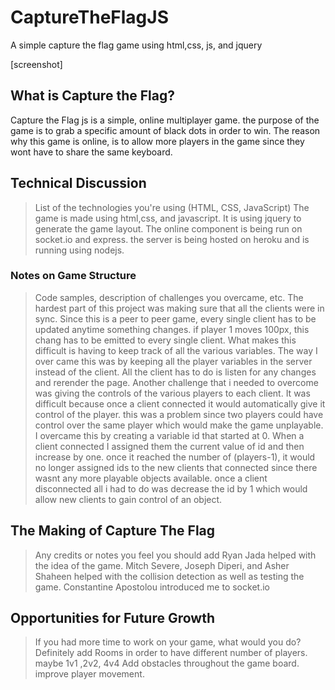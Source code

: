 # CaptureTheFlagJS
A simple capture the flag game using html,css, js, and jquery

[screenshot]

## What is Capture the Flag?
  Capture the Flag js is a simple, online multiplayer game. the purpose of the game is to grab a specific amount of black dots in order to win. The reason why this game is online, is to allow more players in the game since they wont have to share the same keyboard.

## Technical Discussion

> List of the technologies you're using (HTML, CSS, JavaScript)
The game is made using html,css, and javascript.
It is using jquery to generate the game layout.
The online component is being run on socket.io and express.
the server is being hosted on heroku and is running using nodejs.

### Notes on Game Structure

> Code samples, description of challenges you overcame, etc.
The hardest part of this project was making sure that all the clients were in sync. Since this is a peer to peer game, every single client has to be updated anytime something changes. if player 1 moves 100px, this chang has to be emitted to every single client. What makes this difficult is having to keep track of all the various variables. The way I over came this was by keeping all the player variables in the server instead of the client. All the client has to do is listen for any changes and rerender the page. Another challenge that i needed to overcome was giving the controls of the various players to each client. It was difficult because once a client connected it would automatically give it control of the player. this  was a problem since two players could have control over the same player which would make the game unplayable. I overcame this by creating a variable id that started at 0. When a client connected I assigned them the current value of id and then increase by one. once it reached the number of (players-1), it would no longer assigned ids to the new clients that connected since there wasnt any more playable objects available. once a client disconnected all i had to do was decrease the id by 1 which would allow new clients to gain control of an object. 


## The Making of Capture The Flag 

> Any credits or notes you feel you should add
  Ryan Jada helped with the idea of the game.
  Mitch Severe, Joseph Diperi, and Asher Shaheen helped with the collision detection as well as testing the game.
  Constantine Apostolou introduced me to socket.io 
  

## Opportunities for Future Growth

> If you had more time to work on your game, what would you do?
Definitely add Rooms in order to have different number of players. maybe 1v1 ,2v2, 4v4
Add obstacles throughout the game board.
improve player movement.



